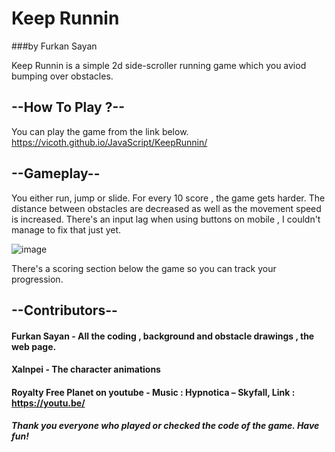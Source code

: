 # Keep Runnin
###by Furkan Sayan

Keep Runnin is a simple 2d side-scroller running game which you aviod bumping over obstacles.

## --How To Play ?--
You can play the game from the link below.
https://vicoth.github.io/JavaScript/KeepRunnin/

## --Gameplay--
You either run, jump or slide.
For every 10 score , the game gets harder.
The distance between obstacles are decreased as well as the movement speed is increased.
There's an input lag when using buttons on mobile , I couldn't manage to fix that just yet.

![image](https://user-images.githubusercontent.com/58613119/117971235-4a3a3f00-b332-11eb-9bc4-7cee4c8f069c.png)

There's a scoring section below the game so you can track your progression.

## --Contributors--
#### Furkan Sayan - All the coding , background and obstacle drawings , the web page.
#### Xalnpei - The character animations
#### Royalty Free Planet on youtube - Music : Hypnotica – Skyfall, Link : https://youtu.be/

##### Thank you everyone who played or checked the code of the game. Have fun!
